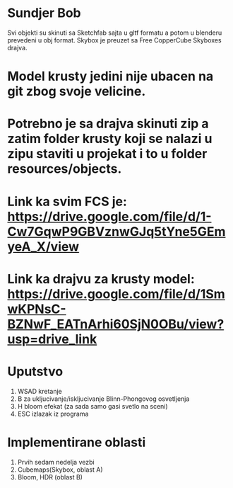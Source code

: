 # Sundjer Bob
 Svi objekti su skinuti sa Sketchfab sajta u gltf formatu a potom u blenderu prevedeni u obj format. 
 Skybox je preuzet sa Free CopperCube Skyboxes drajva.
 # Model krusty jedini nije ubacen na git zbog svoje velicine. 
 # Potrebno je sa drajva skinuti zip a zatim folder krusty koji se nalazi u zipu staviti u projekat i to u folder resources/objects.
 # Link ka svim FCS je: https://drive.google.com/file/d/1-Cw7GqwP9GBVznwGJq5tYne5GEmyeA_X/view
 # Link ka drajvu za krusty model: https://drive.google.com/file/d/1SmwKPNsC-BZNwF_EATnArhi60SjN0OBu/view?usp=drive_link

# Uputstvo
1. WSAD kretanje
2. B za ukljucivanje/iskljucivanje Blinn-Phongovog osvetljenja
3. H bloom efekat (za sada samo gasi svetlo na sceni)
4. ESC izlazak iz programa

# Implementirane oblasti
1. Prvih sedam nedelja vezbi 
2. Cubemaps(Skybox, oblast A)  
3. Bloom, HDR (oblast B)


